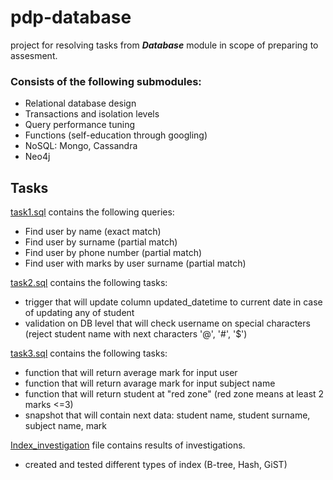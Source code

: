 # pdp-database

project for resolving tasks from _**Database**_ module in scope of preparing to assesment.

### Consists of the following submodules:
 - Relational database design
 - Transactions and isolation levels
 - Query performance tuning
 - Functions (self-education through googling)
 - NoSQL: Mongo, Cassandra
 - Neo4j

## Tasks

[task1.sql](https://github.com/OlehFliurkevych/pdp-database/blob/master/task1.sql) contains the following queries: 
 - Find user by name (exact match)
 - Find user by surname (partial match)
 - Find user by phone number (partial match)
 - Find user with marks by user surname (partial match)

[task2.sql](https://github.com/OlehFliurkevych/pdp-database/blob/master/task2.sql) contains the following tasks: 
 - trigger that will update column updated_datetime to current date in case of updating any of student
 - validation on DB level that will check username on special characters (reject student name with next characters '@', '#', '$')
 
[task3.sql](https://github.com/OlehFliurkevych/pdp-database/blob/master/task3.sql) contains the following tasks: 
 - function that will return average mark for input user
 - function that will return avarage mark for input subject name
 - function that will return student at "red zone" (red zone means at least 2 marks <=3)
 - snapshot that will contain next data: student name, student surname, subject name, mark

[Index_investigation](https://github.com/OlehFliurkevych/pdp-database/blob/master/Index_investigation.pdf) file contains results of investigations.
 - created and tested different types of index (B-tree, Hash, GiST)
